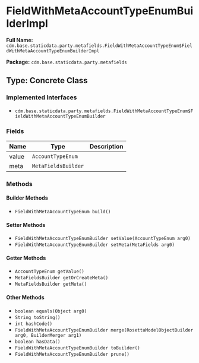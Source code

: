 # FieldWithMetaAccountTypeEnumBuilderImpl

**Full Name:** `cdm.base.staticdata.party.metafields.FieldWithMetaAccountTypeEnum$FieldWithMetaAccountTypeEnumBuilderImpl`

**Package:** `cdm.base.staticdata.party.metafields`

## Type: Concrete Class

### Implemented Interfaces

- `cdm.base.staticdata.party.metafields.FieldWithMetaAccountTypeEnum$FieldWithMetaAccountTypeEnumBuilder`

### Fields

| Name | Type | Description |
|------|------|-------------|
| value | `AccountTypeEnum` |  |
| meta | `MetaFieldsBuilder` |  |

### Methods

#### Builder Methods

- `FieldWithMetaAccountTypeEnum build()`

#### Setter Methods

- `FieldWithMetaAccountTypeEnumBuilder setValue(AccountTypeEnum arg0)`
- `FieldWithMetaAccountTypeEnumBuilder setMeta(MetaFields arg0)`

#### Getter Methods

- `AccountTypeEnum getValue()`
- `MetaFieldsBuilder getOrCreateMeta()`
- `MetaFieldsBuilder getMeta()`

#### Other Methods

- `boolean equals(Object arg0)`
- `String toString()`
- `int hashCode()`
- `FieldWithMetaAccountTypeEnumBuilder merge(RosettaModelObjectBuilder arg0, BuilderMerger arg1)`
- `boolean hasData()`
- `FieldWithMetaAccountTypeEnumBuilder toBuilder()`
- `FieldWithMetaAccountTypeEnumBuilder prune()`

